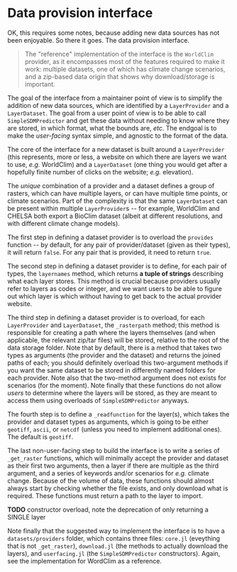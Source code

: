 # Data provision interface

OK, this requires some notes, because adding new data sources has not been
enjoyable. So there it goes. The data provision interface.

> The "reference" implementation of the interface is the `WorldClim` provider,
as it encompasses most of the features required to make it work: multiple
datasets, one of which has climate change scenarios, and a zip-based data origin
that shows why download/storage is important.

The goal of the interface from a maintainer point of view is to simplify the
addition of new data sources, which are identified by a `LayerProvider` and a
`LayerDataset`. The goal from a user point of view is to be able to call
`SimpleSDMPredictor` and get these data without needing to know where they are
stored, in which format, what the bounds are, *etc*. The endgoal is to make the
*user-facing* syntax simple, and agnostic to the format of the data.

The core of the interface for a new dataset is built around a `LayerProvider`
(this represents, more or less, a website on which there are layers we want to
use, *e.g.* WorldClim) and a `LayerDataset` (one thing you would get after a
hopefully finite number of clicks on the website; *e.g.* elevation).

The *unique* combination of a provider and a dataset defines a group of rasters,
which can have multiple layers, or can have multiple time points, or climate
scenarios. Part of the complexity is that the same `LayerDataset` can be present
within multiple `LayerProvider`s -- for example, WorldClim and CHELSA both
export a BioClim dataset (albeit at different resolutions, and with different
climate change models).

The first step in defining a dataset provider is to overload the `provides`
function -- by default, for any pair of provider/dataset (given as their types),
it will return `false`. For any pair that is provided, it need to return `true`.

The second step in defining a dataset provider is to define, for each pair of
types, the `layernames` method, which returns **a tuple of strings** describing
what each layer stores. This method is crucial because providers usually refer
to layers as codes or integer, and we want users to be able to figure out which
layer is which without having to get back to the actual provider website.

The third step in defining a dataset provider is to overload, for each
`LayerProvider` and `LayerDataset`, the `_rasterpath` method; this method is
responsible for creating a path where the layers themselves (and when
applicable, the relevant zip/tar files) will be stored, relative to the root of
the data storage folder. Note that by default, there is a method that takes two
types as arguments (the provider and the dataset) and returns the joined paths
of each; you should definitely overload this two-argument methods if you want
the same dataset to be stored in differently named folders for each provider.
Note also that the two-method argument does not exists for scenarios (for the
moment). Note finally that these functions do not allow *users* to determine
where the layers will be stored, as they are meant to access them using
overloads of `SimpleSDMPredictor` anyways.

The fourth step is to define a `_readfunction` for the layer(s), which takes the
provider and dataset types as arguments, which is going to be either `geotiff`,
`ascii`, or `netcdf` (unless you need to implement additional ones). The default
is `geotiff`.

The last non-user-facing step to build the interface is to write a series of
`_get_raster` functions, which will minimally accept the provider and dataset as
their first two arguments, then a layer if there are multiple as the third
argument, and a series of keywords and/or scenarios for *e.g.* climate change.
Because of the volume of data, these functions should almost always start by
checking whether the file exists, and only download what is required. These
functions must return a path to the layer to import.

**TODO** constructor overload, note the deprecation of only returning a SINGLE layer

Note finally that the suggested way to implement the interface is to have a
`datasets/providers` folder, which contains three files: `core.jl` (eveything
that is not `_get_raster`), `download.jl` (the methods to actually download the
layers), and `userfacing.jl` (the `SimpleSDMPredictor` constructors). Again, see
the implementation for WordClim as a reference.